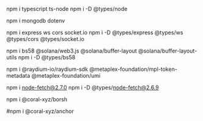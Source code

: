 

npm i typescript ts-node
npm i -D @types/node

npm i mongodb dotenv

npm i express ws cors socket.io
npm i -D @types/express @types/ws @types/cors @types/socket.io

npm i bs58 @solana/web3.js @solana/buffer-layout @solana/buffer-layout-utils
npm i -D @types/bs58 


npm i @raydium-io/raydium-sdk @metaplex-foundation/mpl-token-metadata @metaplex-foundation/umi

npm i node-fetch@2.7.0
npm i -D @types/node-fetch@2.6.9

npm i @coral-xyz/borsh

#npm i @coral-xyz/anchor

